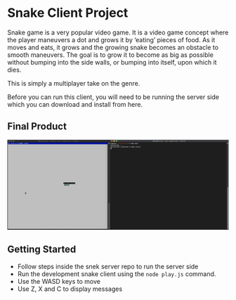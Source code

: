 # Snake Client Project

Snake game is a very popular video game. It is a video game concept where the player maneuvers a dot and grows it by ‘eating’ pieces of food. As it moves and eats, it grows and the growing snake becomes an obstacle to smooth maneuvers. The goal is to grow it to become as big as possible without bumping into the side walls, or bumping into itself, upon which it dies.

This is simply a multiplayer take on the genre.

Before you can run this client, you will need to be running the server side which you can download and install from here.

## Final Product

![Example of Game](https://raw.githubusercontent.com/brianguyen97/snake-client/main/snakeSS.png)

## Getting Started

- Follow steps inside the snek server repo to run the server side
- Run the development snake client using the `node play.js` command.
- Use the WASD keys to move
- Use Z, X and C to display messages
